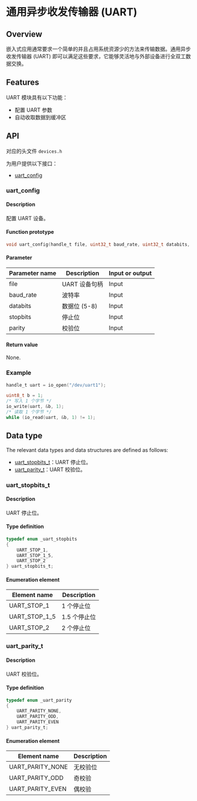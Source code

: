 # 通用异步收发传输器 (UART)

## Overview

嵌入式应用通常要求一个简单的并且占用系统资源少的方法来传输数据。通用异步收发传输器 (UART) 即可以满足这些要求，它能够灵活地与外部设备进行全双工数据交换。

## Features

UART 模块具有以下功能：

- 配置 UART 参数
- 自动收取数据到缓冲区

## API

对应的头文件 `devices.h`

为用户提供以下接口：

- [uart\_config](#uartconfig)

### uart\_config

#### Description

配置 UART 设备。

#### Function prototype

```c
void uart_config(handle_t file, uint32_t baud_rate, uint32_t databits, uart_stopbits_t stopbits, uart_parity_t parity);
```

#### Parameter

| Parameter name    |   Description       |  Input or output  |
| ---------- | ------------ | --------- |
| file       | UART 设备句柄 | Input      |
| baud\_rate | 波特率        | Input      |
| databits   | 数据位 (5-8)  | Input      |
| stopbits   | 停止位        | Input      |
| parity     | 校验位        | Input      |

#### Return value

None.

### Example

```c
handle_t uart = io_open("/dev/uart1");

uint8_t b = 1;
/* 写入 1 个字节 */
io_write(uart, &b, 1);
/* 读取 1 个字节 */
while (io_read(uart, &b, 1) != 1);
```

## Data type

The relevant data types and data structures are defined as follows:

- [uart\_stopbits\_t](#uartstopbitst)：UART 停止位。
- [uart\_parity\_t](#uartparityt)：UART 校验位。

### uart\_stopbits\_t

#### Description

UART 停止位。

#### Type definition

```c
typedef enum _uart_stopbits
{
    UART_STOP_1,
    UART_STOP_1_5,
    UART_STOP_2
} uart_stopbits_t;  
```

#### Enumeration element

| Element name          | Description        |
| ---------------- | ----------- |
| UART\_STOP\_1    | 1 个停止位   |
| UART\_STOP\_1\_5 | 1.5 个停止位 |
| UART\_STOP\_2    | 2 个停止位   |

### uart\_parity\_t

#### Description

UART 校验位。

#### Type definition

```c
typedef enum _uart_parity
{
    UART_PARITY_NONE,
    UART_PARITY_ODD,
    UART_PARITY_EVEN
} uart_parity_t;
```

#### Enumeration element

| Element name            | Description        |
| ------------------ | ----------- |
| UART\_PARITY\_NONE | 无校验位    |
| UART\_PARITY\_ODD  | 奇校验      |
| UART\_PARITY\_EVEN | 偶校验      |